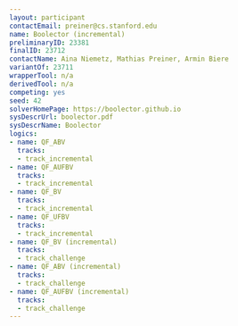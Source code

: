 ```yaml
---
layout: participant
contactEmail: preiner@cs.stanford.edu
name: Boolector (incremental)
preliminaryID: 23381
finalID: 23712
contactName: Aina Niemetz, Mathias Preiner, Armin Biere
variantOf: 23711
wrapperTool: n/a
derivedTool: n/a
competing: yes
seed: 42
solverHomePage: https://boolector.github.io
sysDescrUrl: boolector.pdf
sysDescrName: Boolector
logics:
- name: QF_ABV
  tracks:
  - track_incremental
- name: QF_AUFBV
  tracks:
  - track_incremental
- name: QF_BV
  tracks:
  - track_incremental
- name: QF_UFBV
  tracks:
  - track_incremental
- name: QF_BV (incremental)
  tracks:
  - track_challenge
- name: QF_ABV (incremental)
  tracks:
  - track_challenge
- name: QF_AUFBV (incremental)
  tracks:
  - track_challenge
---
```

